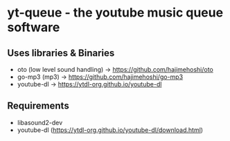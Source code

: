 # yt-queue - the youtube music queue software


## Uses libraries & Binaries
- oto (low level sound handling) -> https://github.com/hajimehoshi/oto
- go-mp3 (mp3) -> https://github.com/hajimehoshi/go-mp3
- youtube-dl -> https://ytdl-org.github.io/youtube-dl
## Requirements
- libasound2-dev
- youtube-dl (https://ytdl-org.github.io/youtube-dl/download.html)
